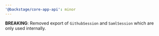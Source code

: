 ```yaml
---
'@backstage/core-app-api': minor
---
```


**BREAKING**: Removed export of `GithubSession` and `SamlSession` which are only used internally.
